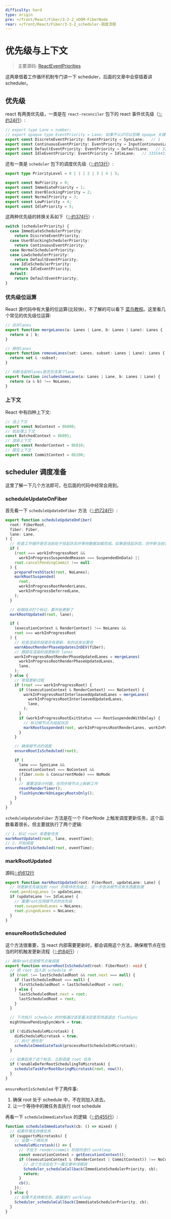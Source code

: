```yaml
---
difficulty: hard
type: origin
pre: +/front/React/Fiber/3-2-2_vDOM-FiberNode
rear: +/front/React/Fiber/3-3-2_scheduler-调度流程
---
```


# 优先级与上下文

> 主要源码: [ReactEventPriorities](https://github.com/facebook/react/blob/main/packages/react-reconciler/src/ReactEventPriorities.js)

这两章借着工作循环机制专门讲一下 scheduler，后面的文章中会穿插着讲 scheduler。

## 优先级

react 有两类优先级，一类是在 `react-reconciler` 包下的 react 事件优先级（[✨约24行](https://github.com/facebook/react/blob/main/packages/react-reconciler/src/ReactEventPriorities.js#L24)）:
```ts
// export type Lane = number;
// export opaque type EventPriority = Lane; 如果不认识可以忽略 opaque 关键字
export const DiscreteEventPriority: EventPriority = SyncLane;   // 1
export const ContinuousEventPriority: EventPriority = InputContinuousLane;  // 8
export const DefaultEventPriority: EventPriority = DefaultLane;   // 32
export const IdleEventPriority: EventPriority = IdleLane;   // 33554431
```

还有一类是 `scheduler` 包下的调度优先级（[✨约13行](https://github.com/facebook/react/blob/main/packages/scheduler/src/SchedulerPriorities.js#L13)）:
```ts
export type PriorityLevel = 0 | 1 | 2 | 3 | 4 | 5;

export const NoPriority = 0;
export const ImmediatePriority = 1;
export const UserBlockingPriority = 2;
export const NormalPriority = 3;
export const LowPriority = 4;
export const IdlePriority = 5;
```

这两种优先级的转换关系如下（[✨约374行](https://github.com/facebook/react/blob/main/packages/react-dom-bindings/src/events/ReactDOMEventListener.js#L374)）:
```ts
switch (schedulerPriority) {
  case ImmediateSchedulerPriority:
    return DiscreteEventPriority;
  case UserBlockingSchedulerPriority:
    return ContinuousEventPriority;
  case NormalSchedulerPriority:
  case LowSchedulerPriority:
    return DefaultEventPriority;
  case IdleSchedulerPriority:
    return IdleEventPriority;
  default:
    return DefaultEventPriority;
}
```

### 优先级位运算

React 源代码中有大量的位运算(比较快)，不了解的可以看下 [菜鸟教程](https://www.runoob.com/w3cnote/bit-operation.html)。这里看几个常见的优先级位运算:

```ts
// 合并lanes
export function mergeLanes(a: Lanes | Lane, b: Lanes | Lane): Lanes {
  return a | b;
}
```

```ts
// 移除lanes
export function removeLanes(set: Lanes, subset: Lanes | Lane): Lanes {
  return set & ~subset;
}
```

```ts
// 判断当前的lanes是否包含某个lane
export function includesSomeLane(a: Lanes | Lane, b: Lanes | Lane) {
  return (a & b) !== NoLanes;
}
```

### 上下文

React 中有四种上下文:

```ts
// 没上下文
export const NoContext = 0b000;
// 批处理上下文
const BatchedContext = 0b001;
// 渲染上下文
export const RenderContext = 0b010;
// 提交上下文
export const CommitContext = 0b100;
```

## scheduler 调度准备

这里了解一下几个方法即可，在后面的代码中经常会用到。

### scheduleUpdateOnFiber

首先看一下 `scheduleUpdateOnFiber` 方法（[✨约724行](https://github.com/facebook/react/blob/main/packages/react-reconciler/src/ReactFiberWorkLoop.js#L724)）:

```ts
export function scheduleUpdateOnFiber(
  root: FiberRoot,
  fiber: Fiber,
  lane: Lane,
) {
  // 检查工作循环是否当前处于挂起状态并等待数据加载完成。如果是挂起状态，则中断当前尝试并从头开始重新启动。
  if (
    (root === workInProgressRoot &&
      workInProgressSuspendedReason === SuspendedOnData) ||
    root.cancelPendingCommit !== null
  ) {
    prepareFreshStack(root, NoLanes);
    markRootSuspended(
      root,
      workInProgressRootRenderLanes,
      workInProgressDeferredLane,
    );
  }

  // 给根结点打个标记，要开始更新了
  markRootUpdated(root, lane);

  if (
    (executionContext & RenderContext) !== NoLanes &&
    root === workInProgressRoot
  ) {
    // 检查渲染阶段是否有更新，有的话发出警告
    warnAboutRenderPhaseUpdatesInDEV(fiber);
    // 跟踪在渲染阶段更新的 lanes
    workInProgressRootRenderPhaseUpdatedLanes = mergeLanes(
      workInProgressRootRenderPhaseUpdatedLanes,
      lane,
    );
  } else {
    // 常规更新过程
    if (root === workInProgressRoot) {
      if ((executionContext & RenderContext) === NoContext) {
        workInProgressRootInterleavedUpdatedLanes = mergeLanes(
          workInProgressRootInterleavedUpdatedLanes,
          lane,
        );
      }
      if (workInProgressRootExitStatus === RootSuspendedWithDelay) {
        // 标记根节点为挂起状态
        markRootSuspended(root, workInProgressRootRenderLanes, workInProgressDeferredLane);
      }
    }

    // 确保根节点的调度
    ensureRootIsScheduled(root);

    if (
      lane === SyncLane &&
      executionContext === NoContext &&
      (fiber.mode & ConcurrentMode) === NoMode
    ) {
      // 重置渲染计时器，在同步根节点上刷新工作
      resetRenderTimer();
      flushSyncWorkOnLegacyRootsOnly();
    }
  }
}
```

`scheduleUpdateOnFiber` 方法是在一个 FiberNode 上触发调度更新任务，这个函数看着很长，但主要就执行了两个逻辑:

```ts
// 1，标记 root 有更新任务
markRootUpdated(root, lane, eventTime);
// 2，开始调度
ensureRootIsScheduled(root, eventTime);
```

### markRootUpdated

源码[✨约612行](https://github.com/facebook/react/blob/main/packages/react-reconciler/src/ReactFiberLane.js#L612)

```ts
export function markRootUpdated(root: FiberRoot, updateLane: Lane) {
  // 将更新优先级加到 root 的等待优先级上，这一步告诉根节点有东西要处理
  root.pendingLanes |= updateLane;
  if (updateLane !== IdleLane) {
    // 重置root应用根节点的优先级
    root.suspendedLanes = NoLanes;
    root.pingedLanes = NoLanes;
  }
}
```

### ensureRootIsScheduled

这个方法很重要，当 react 内部需要更新时，都会调用这个方法，确保根节点在恰当的时机触发更新流程（[✨约84行](https://github.com/facebook/react/blob/main/packages/react-reconciler/src/ReactFiberRootScheduler.js#L84)）:

```ts
// 确保root应用根节点被调度
export function ensureRootIsScheduled(root: FiberRoot): void {
  // 把 root 加入到 schedule 中
  if (root !== lastScheduledRoot && root.next === null) {
    if (lastScheduledRoot === null) {
      firstScheduledRoot = lastScheduledRoot = root;
    } else {
      lastScheduledRoot.next = root;
      lastScheduledRoot = root;
    }
  }

  // 下次执行 schedule 的时候通过该变量决定是否快速退出 flushSync
  mightHavePendingSyncWork = true;

  if (!didScheduleMicrotask) {
    didScheduleMicrotask = true;
    // 执行'微任务'
    scheduleImmediateTask(processRootScheduleInMicrotask);
  }

  // 如果启用了这个标志，立即调度 root 任务
  if (!enableDeferRootSchedulingToMicrotask) {
    scheduleTaskForRootDuringMicrotask(root, now());
  }
}
```

`ensureRootIsScheduled` 干了两件事:
1. 确保 root 处于 schedule 中，不在则加入进去。
2. 让一个等待中的微任务去执行 root schedule

再看一下 `scheduleImmediateTask` 的逻辑（[✨约455行](https://github.com/facebook/react/blob/main/packages/react-reconciler/src/ReactFiberRootScheduler.js#L455)）:

```ts
function scheduleImmediateTask(cb: () => mixed) {
  // 如果环境支持微任务
  if (supportsMicrotasks) {
    // 设置一个微任务
    scheduleMicrotask(() => {
      // 不处于 render/commit 阶段时进行 workloop
      const executionContext = getExecutionContext();
      if ((executionContext & (RenderContext | CommitContext)) !== NoContext) {
        // 这个方法会在下一篇文章中详细讲
        Scheduler_scheduleCallback(ImmediateSchedulerPriority, cb);
        return;
      }
      cb();
    });
  } else {
    // 如果不支持微任务，直接进行 workloop
    Scheduler_scheduleCallback(ImmediateSchedulerPriority, cb);
  }
}
```